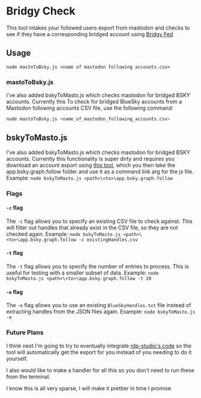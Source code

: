 # Bridgy Check

This tool intakes your followed users export from mastodon and checks to see if they have a corresponding bridged account using [Bridgy Fed](https://fed.brid.gy/)

## Usage
```node mastoToBsky.js <name of mastodon following accounts.csv>```

### mastoToBsky.js
I've also added bskyToMasto.js which checks mastodon for bridged BSKY accounts. Currently this To check for bridged BlueSky accounts from a Mastodon following accounts CSV file, use the following command:

```sh
node mastoToBsky.js <name_of_mastodon_following_accounts.csv>
```

## bskyToMasto.js
I've also added bskyToMasto.js which checks mastodon for bridged BSKY accounts. Currently this functionality is super dirty and requires you download an account export using [this tool](https://github.com/rdp-studio/atproto-export/tree/main), which you then take the app.bsky.graph.follow folder and use it as a command link arg for the js file.
Example:
```node bskyToMasto.js <path>\<to>\app.bsky.graph.follow```

### Flags

#### `-c` flag
The `-c` flag allows you to specify an existing CSV file to check against. This will filter out handles that already exist in the CSV file, so they are not checked again.
Example:
```node bskyToMasto.js <path>\<to>\app.bsky.graph.follow -c existingHandles.csv```

#### `-t` flag
The `-t` flag allows you to specify the number of entries to process. This is useful for testing with a smaller subset of data.
Example:
```node bskyToMasto.js <path>\<to>\app.bsky.graph.follow -t 20```

#### `-e` flag
The `-e` flag allows you to use an existing `BlueSkyHandles.txt` file instead of extracting handles from the JSON files again.
Example:
```node bskyToMasto.js -e```

### Future Plans
I think next I'm going to try to eventually integrate [rdp-studio's code](https://github.com/rdp-studio/atproto-export/tree/main) so the tool will automatically get the export for you instead of you needing to do it yourself.

I also would like to make a handler for all this so you don't need to run these from the terminal.

I know this is all very sparse, I will make it prettier in time I promise
